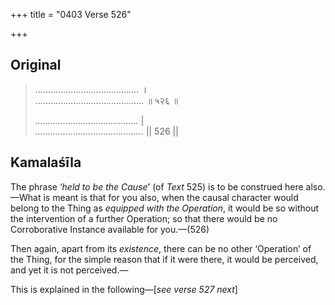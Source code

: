 +++
title = "0403 Verse 526"

+++
## Original 
>
> ......................................... ।  
> ........................................... ॥ ५२६ ॥ 
>
> *.........................................* \|  
> *...........................................* \|\| 526 \|\| 
>
> [526 is missing in the printed text; the commentary upon it however is available, as follows]:—



## Kamalaśīla

The phrase ‘*held to be the Cause*’ (of *Text* 525) is to be construed here also.—What is meant is that for you also, when the causal character would belong to the Thing as *equipped with the Operation*, it would be so without the intervention of a further Operation; so that there would be no Corroborative Instance available for you.—(526)

Then again, apart from its *existence*, there can be no other ‘Operation’ of the Thing, for the simple reason that if it were there, it would be perceived, and yet it is not perceived.—

This is explained in the following—[*see verse 527 next*]


